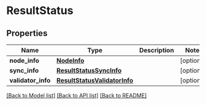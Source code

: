 # ResultStatus

## Properties
Name | Type | Description | Notes
------------ | ------------- | ------------- | -------------
**node_info** | [**NodeInfo**](NodeInfo.md) |  | [optional] 
**sync_info** | [**ResultStatusSyncInfo**](ResultStatusSyncInfo.md) |  | [optional] 
**validator_info** | [**ResultStatusValidatorInfo**](ResultStatusValidatorInfo.md) |  | [optional] 

[[Back to Model list]](../README.md#documentation-for-models) [[Back to API list]](../README.md#documentation-for-api-endpoints) [[Back to README]](../README.md)

